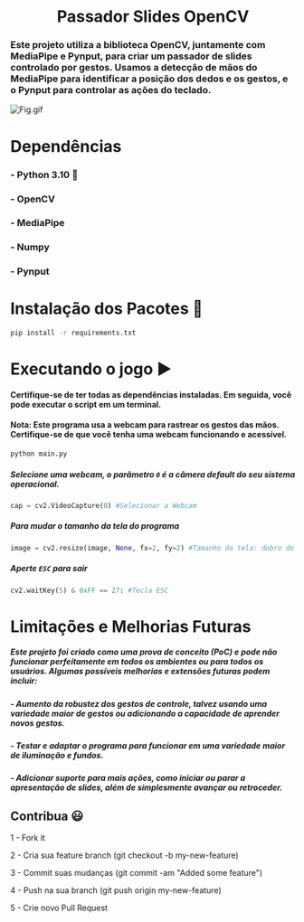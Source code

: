   <h1 align="center">Passador Slides OpenCV </h1>



### Este projeto utiliza a biblioteca OpenCV, juntamente com MediaPipe e Pynput, para criar um passador de slides controlado por gestos. Usamos a detecção de mãos do MediaPipe para identificar a posição dos dedos e os gestos, e o Pynput para controlar as ações do teclado.


![Fig.gif](img/Ping-Pong.gif)

# Dependências

### - Python 3.10 🐍
### - OpenCV
### - MediaPipe
### - Numpy
### - Pynput


# Instalação dos Pacotes 🔧

```bash
pip install -r requirements.txt
```

# Executando o jogo ▶️

#### Certifique-se de ter todas as dependências instaladas. Em seguida, você pode executar o script em um terminal.

#### Nota: Este programa usa a webcam para rastrear os gestos das mãos. Certifique-se de que você tenha uma webcam funcionando e acessível.


```bash
python main.py
```

##### Selecione uma webcam, o parâmetro `0` é a câmera default do seu sistema operacional.

```python
cap = cv2.VideoCapture(0) #Selecionar a Webcam
```
##### Para mudar o tamanho da tela do programa

```python
image = cv2.resize(image, None, fx=2, fy=2) #Tamanho da tela: dobro do default
```
##### Aperte `ESC` para sair

```python
cv2.waitKey(5) & 0xFF == 27: #Tecla ESC
```

# Limitações e Melhorias Futuras

##### Este projeto foi criado como uma prova de conceito (PoC) e pode não funcionar perfeitamente em todos os ambientes ou para todos os usuários. Algumas possíveis melhorias e extensões futuras podem incluir:

##### - Aumento da robustez dos gestos de controle, talvez usando uma variedade maior de gestos ou adicionando a capacidade de aprender novos gestos.
##### - Testar e adaptar o programa para funcionar em uma variedade maior de iluminação e fundos.
##### - Adicionar suporte para mais ações, como iniciar ou parar a apresentação de slides, além de simplesmente avançar ou retroceder.





## Contribua 😃

1 - Fork it

2 - Cria sua feature branch (git checkout -b my-new-feature)

3 - Commit suas mudanças (git commit -am "Added some feature")

4 - Push na sua branch (git push origin my-new-feature)

5 - Crie novo Pull Request